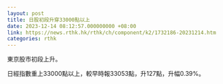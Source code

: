```yaml
---
layout: post
title: 日股初段升穿33000點以上
date: 2023-12-14 08:12:57.000000000 +08:00
link: https://news.rthk.hk/rthk/ch/component/k2/1732186-20231214.htm
categories: rthk
---
```


東京股市初段上升。

日經指數重上33000點以上，較早時報33053點，升127點，升幅0.39%。
